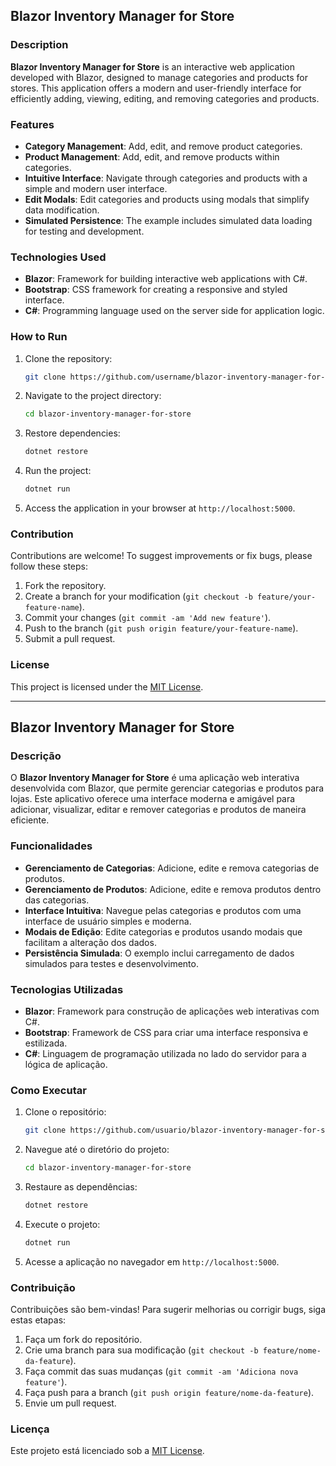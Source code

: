 ## Blazor Inventory Manager for Store

### Description

**Blazor Inventory Manager for Store** is an interactive web application developed with Blazor, designed to manage categories and products for stores. This application offers a modern and user-friendly interface for efficiently adding, viewing, editing, and removing categories and products.

### Features

- **Category Management**: Add, edit, and remove product categories.
- **Product Management**: Add, edit, and remove products within categories.
- **Intuitive Interface**: Navigate through categories and products with a simple and modern user interface.
- **Edit Modals**: Edit categories and products using modals that simplify data modification.
- **Simulated Persistence**: The example includes simulated data loading for testing and development.

### Technologies Used

- **Blazor**: Framework for building interactive web applications with C#.
- **Bootstrap**: CSS framework for creating a responsive and styled interface.
- **C#**: Programming language used on the server side for application logic.

### How to Run

1. Clone the repository:
   ```bash
   git clone https://github.com/username/blazor-inventory-manager-for-store.git
   ```
2. Navigate to the project directory:
   ```bash
   cd blazor-inventory-manager-for-store
   ```
3. Restore dependencies:
   ```bash
   dotnet restore
   ```
4. Run the project:
   ```bash
   dotnet run
   ```
5. Access the application in your browser at `http://localhost:5000`.

### Contribution

Contributions are welcome! To suggest improvements or fix bugs, please follow these steps:
1. Fork the repository.
2. Create a branch for your modification (`git checkout -b feature/your-feature-name`).
3. Commit your changes (`git commit -am 'Add new feature'`).
4. Push to the branch (`git push origin feature/your-feature-name`).
5. Submit a pull request.

### License

This project is licensed under the [MIT License](LICENSE).

---

## Blazor Inventory Manager for Store

### Descrição

O **Blazor Inventory Manager for Store** é uma aplicação web interativa desenvolvida com Blazor, que permite gerenciar categorias e produtos para lojas. Este aplicativo oferece uma interface moderna e amigável para adicionar, visualizar, editar e remover categorias e produtos de maneira eficiente.

### Funcionalidades

- **Gerenciamento de Categorias**: Adicione, edite e remova categorias de produtos.
- **Gerenciamento de Produtos**: Adicione, edite e remova produtos dentro das categorias.
- **Interface Intuitiva**: Navegue pelas categorias e produtos com uma interface de usuário simples e moderna.
- **Modais de Edição**: Edite categorias e produtos usando modais que facilitam a alteração dos dados.
- **Persistência Simulada**: O exemplo inclui carregamento de dados simulados para testes e desenvolvimento.

### Tecnologias Utilizadas

- **Blazor**: Framework para construção de aplicações web interativas com C#.
- **Bootstrap**: Framework de CSS para criar uma interface responsiva e estilizada.
- **C#**: Linguagem de programação utilizada no lado do servidor para a lógica de aplicação.

### Como Executar

1. Clone o repositório:
   ```bash
   git clone https://github.com/usuario/blazor-inventory-manager-for-store.git
   ```
2. Navegue até o diretório do projeto:
   ```bash
   cd blazor-inventory-manager-for-store
   ```
3. Restaure as dependências:
   ```bash
   dotnet restore
   ```
4. Execute o projeto:
   ```bash
   dotnet run
   ```
5. Acesse a aplicação no navegador em `http://localhost:5000`.

### Contribuição

Contribuições são bem-vindas! Para sugerir melhorias ou corrigir bugs, siga estas etapas:
1. Faça um fork do repositório.
2. Crie uma branch para sua modificação (`git checkout -b feature/nome-da-feature`).
3. Faça commit das suas mudanças (`git commit -am 'Adiciona nova feature'`).
4. Faça push para a branch (`git push origin feature/nome-da-feature`).
5. Envie um pull request.

### Licença

Este projeto está licenciado sob a [MIT License](LICENSE).
